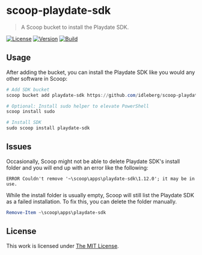 # scoop-playdate-sdk

> A Scoop bucket to install the Playdate SDK.

[![License](https://img.shields.io/github/license/idleberg/scoop-playdate-sdk?style=for-the-badge)](LICENSE)
[![Version](https://img.shields.io/github/v/release/idleberg/scoop-playdate-sdk?style=for-the-badge)](https://github.com/idleberg/scoop-playdate-sdk/releases)
[![Build](https://img.shields.io/github/workflow/status/idleberg/scoop-playdate-sdk/test?style=for-the-badge)](https://github.com/idleberg/scoop-playdate-sdk/releases)

## Usage

After adding the bucket, you can install the Playdate SDK like you would any other software in Scoop:

```powershell
# Add SDK bucket
scoop bucket add playdate-sdk https://github.com/idleberg/scoop-playdate-sdk

# Optional: Install sudo helper to elevate PowerShell
scoop install sudo

# Install SDK
sudo scoop install playdate-sdk
```

## Issues

Occasionally, Scoop might not be able to delete Playdate SDK's install folder and you will end up with an error like the following:

```
ERROR Couldn't remove '~\scoop\apps\playdate-sdk\1.12.0'; it may be in use.
```

While the install folder is usually empty, Scoop will still list the Playdate SDK as a failed installation. To fix this, you can delete the folder manually.

```powershell
Remove-Item ~\scoop\apps\playdate-sdk
```

## License

This work is licensed under [The MIT License](LICENSE).
